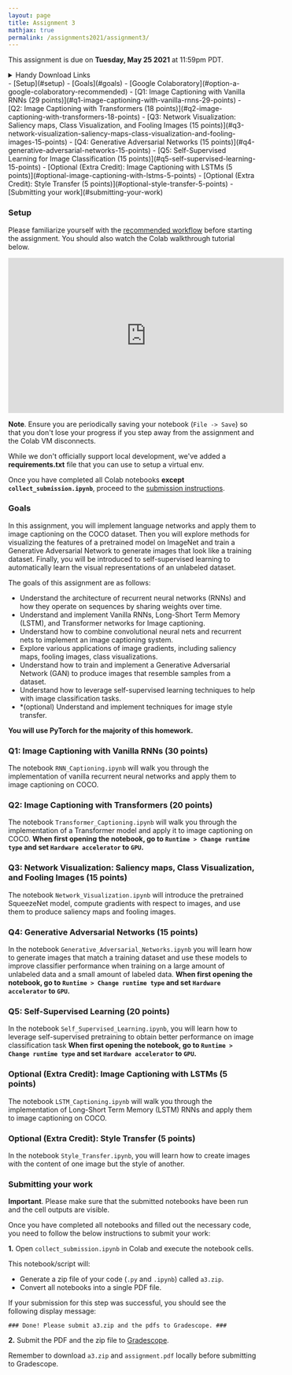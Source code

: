 ```yaml
---
layout: page
title: Assignment 3
mathjax: true
permalink: /assignments2021/assignment3/
---
```


This assignment is due on **Tuesday, May 25 2021** at 11:59pm PDT.

<details>
<summary>Handy Download Links</summary>

 <ul>
  <li><a href="{{ site.hw_3_colab }}">Option A: Colab starter code</a></li>
  <li><a href="{{ site.hw_3_jupyter }}">Option B: Jupyter starter code</a></li>
</ul>
</details>
- [Setup](#setup)
- [Goals](#goals)
  - [Google Colaboratory](#option-a-google-colaboratory-recommended)
- [Q1: Image Captioning with Vanilla RNNs (29 points)](#q1-image-captioning-with-vanilla-rnns-29-points)
- [Q2: Image Captioning with Transformers (18 points)](#q2-image-captioning-with-transformers-18-points)
- [Q3: Network Visualization: Saliency maps, Class Visualization, and Fooling Images (15 points)](#q3-network-visualization-saliency-maps-class-visualization-and-fooling-images-15-points)
- [Q4: Generative Adversarial Networks (15 points)](#q4-generative-adversarial-networks-15-points)
- [Q5: Self-Supervised Learning for Image Classification (15 points)](#q5-self-supervised-learning-15-points)
- [Optional (Extra Credit): Image Captioning with LSTMs (5 points)](#optional-image-captioning-with-lstms-5-points)
- [Optional (Extra Credit): Style Transfer (5 points)](#optional-style-transfer-5-points)
- [Submitting your work](#submitting-your-work)


### Setup

Please familiarize yourself with the [recommended workflow]({{site.baseurl}}/setup-instructions/#working-remotely-on-google-colaboratory) before starting the assignment. You should also watch the Colab walkthrough tutorial below.

<iframe style="display: block; margin: auto;" width="560" height="315" src="https://www.youtube.com/embed/IZUz4pRYlus" frameborder="0" allowfullscreen></iframe>

**Note**. Ensure you are periodically saving your notebook (`File -> Save`) so that you don't lose your progress if you step away from the assignment and the Colab VM disconnects.

While we don't officially support local development, we've added a <b>requirements.txt</b> file that you can use to setup a virtual env.

Once you have completed all Colab notebooks **except `collect_submission.ipynb`**, proceed to the [submission instructions](#submitting-your-work).

### Goals

In this assignment, you will implement language networks and apply them to image captioning on the COCO dataset. Then you will explore methods for visualizing the features of a pretrained model on ImageNet and train a Generative Adversarial Network to generate images that look like a training dataset. Finally, you will be introduced to self-supervised learning to automatically learn the visual representations of an unlabeled dataset.

The goals of this assignment are as follows:

- Understand the architecture of recurrent neural networks (RNNs) and how they operate on sequences by sharing weights over time.
- Understand and implement Vanilla RNNs, Long-Short Term Memory (LSTM), and Transformer networks for Image captioning.
- Understand how to combine convolutional neural nets and recurrent nets to implement an image captioning system.
- Explore various applications of image gradients, including saliency maps, fooling images, class visualizations.
- Understand how to train and implement a Generative Adversarial Network (GAN) to produce images that resemble samples from a dataset.
- Understand how to leverage self-supervised learning techniques to help with image classification tasks.
- *(optional) Understand and implement techniques for image style transfer.

**You will use PyTorch for the majority of this homework.**

### Q1: Image Captioning with Vanilla RNNs (30 points)

The notebook `RNN_Captioning.ipynb` will walk you through the implementation of vanilla recurrent neural networks and apply them to image captioning on COCO.

### Q2: Image Captioning with Transformers (20 points)

The notebook `Transformer_Captioning.ipynb` will walk you through the implementation of a Transformer model and apply it to image captioning on COCO. **When first opening the notebook, go to `Runtime > Change runtime type` and set `Hardware accelerator` to `GPU`.**

### Q3: Network Visualization: Saliency maps, Class Visualization, and Fooling Images (15 points)

The notebook `Network_Visualization.ipynb` will introduce the pretrained SqueezeNet model, compute gradients with respect to images, and use them to produce saliency maps and fooling images.

### Q4: Generative Adversarial Networks (15 points)

In the notebook `Generative_Adversarial_Networks.ipynb` you will learn how to generate images that match a training dataset and use these models to improve classifier performance when training on a large amount of unlabeled data and a small amount of labeled data. **When first opening the notebook, go to `Runtime > Change runtime type` and set `Hardware accelerator` to `GPU`.**

### Q5: Self-Supervised Learning (20 points)

In the notebook `Self_Supervised_Learning.ipynb`, you will learn how to leverage self-supervised pretraining to obtain better performance on image classification task **When first opening the notebook, go to `Runtime > Change runtime type` and set `Hardware accelerator` to `GPU`.**

### Optional (Extra Credit): Image Captioning with LSTMs (5 points)

The notebook `LSTM_Captioning.ipynb` will walk you through the implementation of Long-Short Term Memory (LSTM) RNNs and apply them to image captioning on COCO.

### Optional (Extra Credit): Style Transfer (5 points)

In the notebook `Style_Transfer.ipynb`, you will learn how to create images with the content of one image but the style of another.

### Submitting your work

**Important**. Please make sure that the submitted notebooks have been run and the cell outputs are visible.

Once you have completed all notebooks and filled out the necessary code, you need to follow the below instructions to submit your work:

**1.** Open `collect_submission.ipynb` in Colab and execute the notebook cells.

This notebook/script will:

* Generate a zip file of your code (`.py` and `.ipynb`) called `a3.zip`.
* Convert all notebooks into a single PDF file.

If your submission for this step was successful, you should see the following display message:

`### Done! Please submit a3.zip and the pdfs to Gradescope. ###`

**2.** Submit the PDF and the zip file to [Gradescope](https://www.gradescope.com/courses/257661).

Remember to download `a3.zip` and `assignment.pdf` locally before submitting to Gradescope.
